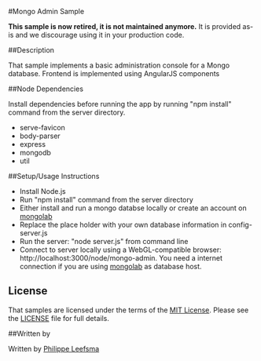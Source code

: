 #Mongo Admin Sample

**This sample is now retired, it is not maintained anymore.** It is provided as-is and we discourage using it in your production code. 

##Description


That sample implements a basic administration console for a Mongo database. Frontend is implemented using AngularJS components

##Node Dependencies

Install dependencies before running the app by running "npm install" command from the server directory.
 -  serve-favicon
 - body-parser
 - express
 - mongodb
 - util

##Setup/Usage Instructions

* Install Node.js
* Run "npm install" command from the server directory
* Either install and run a mongo databse locally or create an account on [mongolab](https://mongolab.com/)
* Replace the place holder with your own database information in config-server.js
* Run the server: "node server.js" from command line
* Connect to server locally using a WebGL-compatible browser: http://localhost:3000/node/mongo-admin. You need a internet connection if you are using [mongolab](https://mongolab.com/) as database host.

## License

That samples are licensed under the terms of the [MIT License](http://opensource.org/licenses/MIT). Please see the [LICENSE](LICENSE) file for full details.

##Written by 

Written by [Philippe Leefsma](http://adndevblog.typepad.com/cloud_and_mobile/philippe-leefsma.html)

